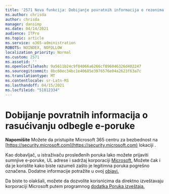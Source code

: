 ```yaml
---
title: '2571 Nova funkcija: Dobijanje povratnih informacija o rezonima o spam e-pošti'
ms.author: chrisda
author: chrisda
manager: dansimp
ms.date: 04/14/2021
audience: ITPro
ms.topic: article
ms.service: o365-administration
ROBOTS: NOINDEX, NOFOLLOW
localization_priority: Normal
ms.custom: 2571
ms.assetid: ''
ms.openlocfilehash: 9a5611b24c9f04066a6266cf896046326d402247
ms.sourcegitcommit: 8bc60ec34bc1e40685e3976576e04a2623f63a7c
ms.translationtype: MT
ms.contentlocale: sr-Latn-RS
ms.lasthandoff: 04/15/2021
ms.locfileid: "51812334"
---
```

# <a name="get-feedback-about-spam-judgments"></a>Dobijanje povratnih informacija o rasućivanju odbegle e-poruke

**Napomišite** Možete da pristupite Microsoft 365 centru za bezbednost na [https://security.microsoft.com](https://security.microsoft.com) lokaciji .

Kao dobavljač, u istraživaču prosleđenih poruka lako možete prijaviti sumnjive e-poruke, UL adrese i sadržaj korporaciji [Microsoft.](https://security.microsoft.com/reportsubmission) Možete čak i da je koristite kako biste razumeli zašto je legitimna poruka pogrešno označena. Dodatne informacije potražite u ovoj [objavi.](https://techcommunity.microsoft.com/t5/Security-Privacy-and-Compliance/Empower-security-teams-to-easily-report-suspicious-emails-amp/ba-p/752622)

Da biste to olakšali, možete da dozvolite korisnicima da direktno izveštavaju korporaciji Microsoft putem programnog [dodatka Poruka izveštaja.](https://appsource.microsoft.com/product/office/WA104381180?src=office&tab=Overview)
